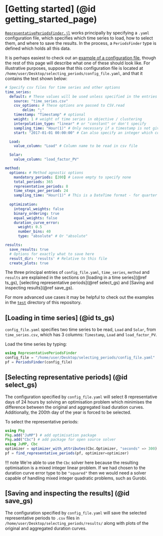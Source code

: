 # [Getting started] (@id getting_started_page)

[`RepresentativePeriodsFinder.jl`](https://ucm.pages.gitlab\.kuleuven\.be/representativeperiodsfinder.jl/) works principally by specifying a `.yaml` configuration file, which specifies which time series to load, how to select them, and where to save the results. In the process, a `PeriodsFinder` type is defined which holds all this data.

It is perhaps easiest to check out an [example of a configuration file](https://gitlab.kuleuven.be/UCM/representativedaysfinder.jl/-/blob/dev/test/input_data/default.yaml), though the rest of this page will describe what one of these should look like. For illustrative purposes, suppose that this configuration file is located at `/home/user/Desktop/selecting_periods/config_file.yaml`, and that it contains the text shown below:

```yaml
# Specify csv files for time series and other options
time_series:
  default: # These values will be used unless specified in the entries below
    source: "time_series.csv"
    csv_options: # These options are passed to CSV.read
        delim: ";"
    timestamp: "Timestamp" # optional
    weight: 1 # weight of time series in objective / clustering
    interpolation_type: "linear" # or "constant" or don't specify
    sampling_time: "Hour(1)" # Only necessary if a timestamp is not given
    start: "2017-01-01 00:00:00" # Can also specify an integer which corresponds to rows in the .csv file

  Load:
    value_column: "Load" # Column name to be read in csv file

  Solar:
    value_column: "load_factor_PV"

method:
  options: # Method agnostic options
    mandatory_periods: [200] # Leave empty to specify none
    total_periods: 365
    representative_periods: 8
    time_steps_per_period: 24
    sampling_time: "Hour(1)" # This is a DateTime format - for quarter hours, Hour(0.25)
  
  optimization:
    integral_weights: false
    binary_ordering: true
    equal_weights: false
    duration_curve_error:
      weight: 0.5
      number_bins: 40
      type: "absolute" # Or "absolute"

results:
  save_results: true
  # Options for exactly what to save here
  result_dir: 'results' # Relative to this file
  create_plots: true
```

The three principal entries of `config_file.yaml`, `time_series`, `method` and `results` are explained in the sections on [loading in a time series](@ref ts_gs), [selecting representative periods](@ref select_gs) and [Saving and inspecting results](@ref save_gs).

For more advanced use cases it may be helpful to check out the examples in the [`test`](https://gitlab.kuleuven.be/UCM/representativedaysfinder.jl/-/tree/dev/test) directory of this repository.

## [Loading in time series] (@id ts_gs)
`config_file.yaml` specifies two time series to be read, `Load` and `Solar`, from `time_series.csv`, which has 3 columns: `Timestamp`, `Load` and `load_factor_PV`.

Load the time series by typing:
```julia
using RepresentativePeriodsFinder
config_file = "/home/user/Desktop/selecting_periods/config_file.yaml"
pf = PeriodsFinder(config_file)
```

## [Selecting representative periods] (@id select_gs)
The configuration specified by `config_file.yaml` will select 8 representative days of 24 hours by solving an optimisation problem which minimises the difference between the original and aggregated load duration curves. Additionally, the 200th day of the year is forced to be selected.

To select the representative periods:
```julia
using Pkg
Pkg.add("JuMP") # add optimisation package
Pkg.add("Cbc") # add package for open source solver
using JuMP, Cbc
optimizer = optimizer_with_attributes(Cbc.Optimizer, "seconds" => 300) # seconds specifies time out limit
pf = find_representative_periods(pf, optimizer=optimizer)
```

!!! note
  We're able to use the `Cbc` solver here because the resulting optimisation is a mixed integer linear problem. If we had chosen to the duration curve error type to be `"squared"` then we would need a solver capable of handling mixed integer quadratic problems, such as Gurobi.

## [Saving and inspecting the results] (@id save_gs)
The configuration specified by `config_file.yaml` will save the selected representative periods to `.csv` files in `/home/user/Desktop/selecting_periods/results/` along with plots of the original and aggregated duration curves.